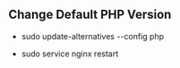 ## Change Default PHP Version

* sudo update-alternatives --config php

* sudo service nginx restart

